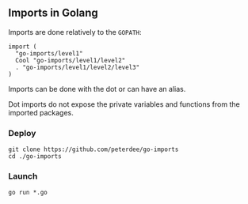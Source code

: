 ## Imports in Golang

Imports are done relatively to the `GOPATH`:

```golang
import (
  "go-imports/level1"                 
  Cool "go-imports/level1/level2"
  . "go-imports/level1/level2/level3"
)
```

Imports can be done with the dot or can have an alias.

Dot imports do not expose the private variables and functions from the imported packages.

### Deploy

```shell script
git clone https://github.com/peterdee/go-imports
cd ./go-imports
```

### Launch

```shell script
go run *.go
```
